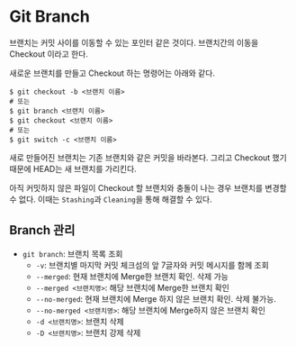 # Git Branch
브랜치는 커밋 사이를 이동할 수 있는 포인터 같은 것이다. 브랜치간의 이동을 Checkout 이라고 한다.  

새로운 브랜치를 만들고 Checkout 하는 명령어는 아래와 같다. 
```shell
$ git checkout -b <브랜치 이름>
# 또는
$ git branch <브랜치 이름>
$ git checkout <브랜치 이름>
# 또는
$ git switch -c <브랜치 이름>
```

새로 만들어진 브랜치는 기존 브랜치와 같은 커밋을 바라본다. 그리고 Checkout 했기 때문에 HEAD는 새 브랜치를 가리킨다.  

아직 커밋하지 않은 파일이 Checkout 할 브랜치와 충돌이 나는 경우 브랜치를 변경할 수 없다. 이때는 `Stashing`과 `Cleaning`을 통해 해결할 수 있다. 


## Branch 관리
- `git branch`: 브랜치 목록 조회
    - `-v`: 브랜치별 마지막 커밋 체크섬의 앞 7글자와 커밋 메시지를 함께 조회
    - `--merged`: 현재 브랜치에 Merge한 브랜치 확인. 삭제 가능
    - `--merged <브랜치명>`: 해당 브랜치에 Merge한 브랜치 확인
    - `--no-merged`: 현재 브랜치에 Merge 하지 않은 브랜치 확인. 삭제 불가능. 
    - `--no-merged <브랜치명>`: 해당 브랜치에 Merge하지 않은 브랜치 확인
    - `-d <브랜치명>`: 브랜치 삭제
    - `-D <브랜치명>`: 브랜치 강제 삭제